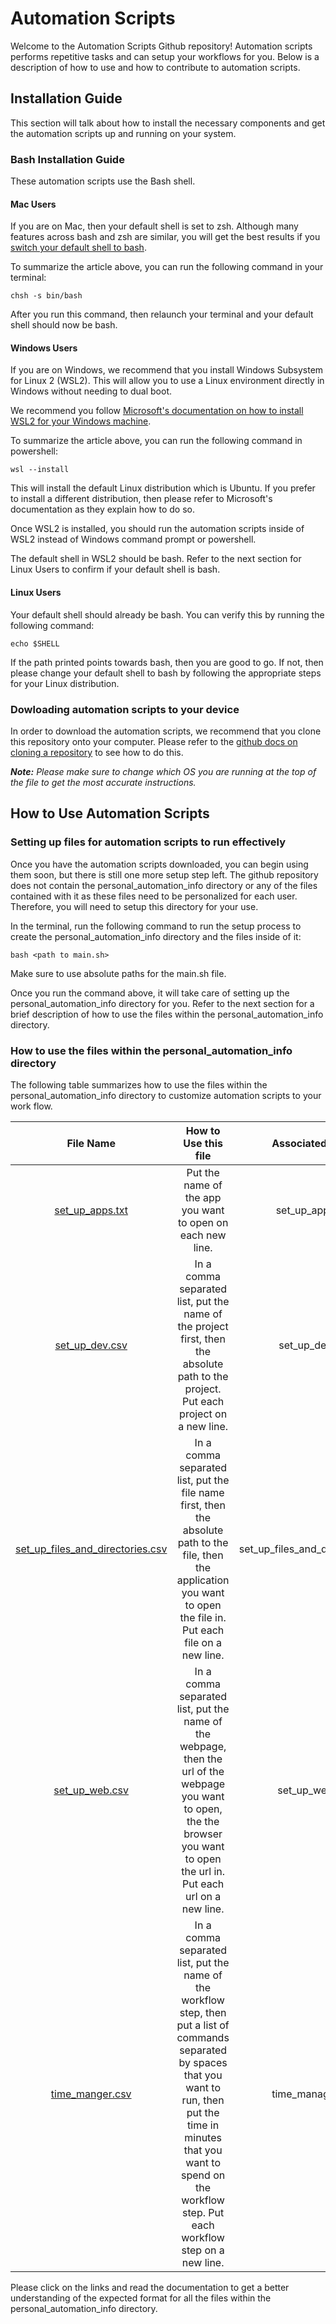 # Automation Scripts

Welcome to the Automation Scripts Github repository! Automation scripts performs repetitive tasks and can setup your workflows for you. Below is a description of how to use and how to contribute to automation scripts.

## Installation Guide 

This section will talk about how to install the necessary components and get the automation scripts up and running on your system.

### Bash Installation Guide

These automation scripts use the Bash shell.

#### Mac Users

If you are on Mac, then your default shell is set to zsh. Although many features across bash and zsh are similar, you will get the best results if you [switch your default shell to bash](https://www.cyberciti.biz/faq/change-default-shell-to-bash-on-macos-catalina/).

To summarize the article above, you can run the following command in your terminal:

```chsh -s bin/bash```

After you run this command, then relaunch your terminal and your default shell should now be bash. 

#### Windows Users

If you are on Windows, we recommend that you install Windows Subsystem for Linux 2 (WSL2). This will allow you to use a Linux environment directly in Windows without needing to dual boot. 

We recommend you follow [Microsoft's documentation on how to install WSL2 for your Windows machine](https://learn.microsoft.com/en-us/windows/wsl/install). 

To summarize the article above, you can run the following command in powershell:

```wsl --install```

This will install the default Linux distribution which is Ubuntu. If you prefer to install a different distribution, then please refer to Microsoft's documentation as they explain how to do so. 

Once WSL2 is installed, you should run the automation scripts inside of WSL2 instead of Windows command prompt or powershell. 

The default shell in WSL2 should be bash. Refer to the next section for Linux Users to confirm if your default shell is bash.

#### Linux Users

Your default shell should already be bash. You can verify this by running the following command:

```echo $SHELL```

If the path printed points towards bash, then you are good to go. If not, then please change your default shell to bash by following the appropriate steps for your Linux distribution.

### Dowloading automation scripts to your device

In order to download the automation scripts, we recommend that you clone this repository onto your computer. Please refer to the [github docs on cloning a repository](https://docs.github.com/en/repositories/creating-and-managing-repositories/cloning-a-repository?tool=webui&platform=mac) to see how to do this.

***Note:** Please make sure to change which OS you are running at the top of the file to get the most accurate instructions.*

## How to Use Automation Scripts

### Setting up files for automation scripts to run effectively

Once you have the automation scripts downloaded, you can begin using them soon, but there is still one more setup step left. The github repository does not contain the personal_automation_info directory or any of the files contained with it as these files need to be personalized for each user. Therefore, you will need to setup this directory for your use.

In the terminal, run the following command to run the setup process to create the personal_automation_info directory and the files inside of it:

```bash <path to main.sh>```

Make sure to use absolute paths for the main.sh file.

Once you run the command above, it will take care of setting up the personal_automation_info directory for you. Refer to the next section for a brief description of how to use the files within the personal_automation_info directory.

### How to use the files within the personal_automation_info directory

The following table summarizes how to use the files within the personal_automation_info directory to customize automation scripts to your work flow.

| File Name | How to Use this file | Associated With |
| :-------: | :------------------: | :-------------: |
| [set_up_apps.txt](docs/set_up_apps.md) | Put the name of the app you want to open on each new line. | set_up_apps.sh |
| [set_up_dev.csv](docs/set_up_dev.md) | In a comma separated list, put the name of the project first, then the absolute path to the project.  Put each project on a new line. | set_up_dev.sh
| [set_up_files_and_directories.csv](docs/run_set_up_files_and_directories.md) | In a comma separated list, put the file name first, then the absolute path to the file, then the application you want to open the file in. Put each file on a new line. | set_up_files_and_directories.sh |
| [set_up_web.csv](docs/set_up_web.md) | In a comma separated list, put the name of the webpage, then the url of the webpage you want to open, the the browser you want to open the url in. Put each url on a new line. | set_up_web.sh |
| [time_manger.csv](docs/time_manager.md) | In a comma separated list, put the name of the workflow step, then put a list of commands separated by spaces that you want to run, then put the time in minutes that you want to spend on the workflow step. Put each workflow step on a new line. | time_manager.sh |

Please click on the links and read the documentation to get a better understanding of the expected format for all the files within the personal_automation_info directory.